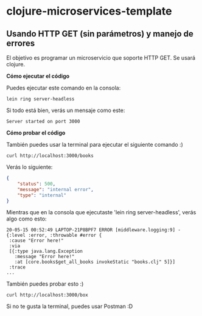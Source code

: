 # clojure-microservices-template
Usando HTTP GET (sin parámetros) y manejo de errores
---
El objetivo es programar un microservicio que soporte HTTP GET. Se usará clojure.

**Cómo ejecutar el código** </br>

Puedes ejecutar este comando en la consola:
```
lein ring server-headless
```
Si todo está bien, verás un mensaje como este:
```
Server started on port 3000
```

**Cómo probar el código** </br>

También puedes usar la terminal para ejecutar el siguiente comando :)

```
curl http://localhost:3000/books
```

Verás lo siguiente:
```json
{
    "status": 500,
    "message": "internal error",
    "type": "internal"
}
```
Mientras que en la consola que ejecutaste 'lein ring server-headless', verás algo como esto:
```
20-05-15 00:52:49 LAPTOP-21P8BPF7 ERROR [middleware.logging:9] - {:level :error, :throwable #error {
 :cause "Error here!"
 :via
 [{:type java.lang.Exception
   :message "Error here!"
   :at [core.books$get_all_books invokeStatic "books.clj" 5]}]
 :trace
...
```
También puedes probar esto :)
```
curl http://localhost:3000/box
```
Si no te gusta la terminal, puedes usar Postman :D
